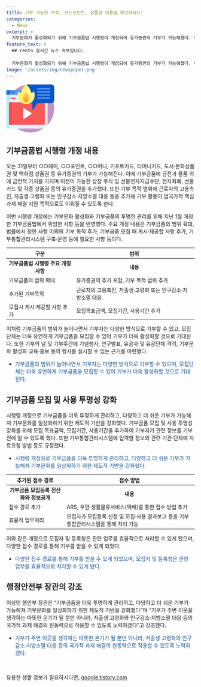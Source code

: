 ```yaml
---
title: 기부 가능한 주식, 카드포인트, 상품권 이용법 확인하세요!
categories:
  - News
excerpt: >
  기부문화가 활성화되기 위해 기부금품법 시행령이 개정되어 유가증권의 기부가 가능해졌다. 이에 금전, 물품 외에 상장 주식, 전자화폐, 상품권 등이 추가되었고, 기부 목적 범위가 확대됐다. 또한, 투명한 관리를 위해 기부통합관리시스템이 구축되고, 기부금품의 접수 경로가 다양화되었다. 이에 대한 행정안전부 장관의 설명과 자세한 내용은 공공누리를 통해 확인할 수 있다. (150자)
feature_text: >
  ## rentn 실시간 뉴스 속보입니다.

  기부문화가 활성화되기 위해 기부금품법 시행령이 개정되어 유가증권의 기부가 가능해졌다. 이에 금전, 물품 외에 상장 주식, 전자화폐, 상품권 등이 추가되었고, 기부 목적 범위가 확대됐다. 또한, 투명한 관리를 위해 기부통합관리시스템이 구축되고, 기부금품의 접수 경로가 다양화되었다. 이에 대한 행정안전부 장관의 설명과 자세한 내용은 공공누리를 통해 확인할 수 있다. (150자)
image: '/assets/img/newspaper.png'
---
```


<p><img src="/assets/img/news.png" alt="rentncar 속보" /></p>

<h2 data-ke-size="size26">기부금품법 시행령 개정 내용</h2>

<p data-ke-size="size16">오는 31일부터 ○○페이, ○○포인트, ○○머니, 기프트카드, 티머니카드, 도서·문화상품권 및 백화점 상품권 등 유가증권의 기부가 가능해진다. 이에 기부금품에 금전과 물품 외에 금전적 가치를 가지며 이전이 가능한 상장 주식 및 선불전자지급수단, 전자화폐, 선불카드 및 각종 상품권 등의 유가증권을 추가했다. 또한 기부 목적 범위에 근로자의 고용촉진, 저출생·고령화 또는 인구감소·지방소멸 대응 등을 추가해 기부 활동이 범국가적 핵심과제 해결·지원 목적으로도 이뤄질 수 있도록 한다. </p>

<p data-ke-size="size16">이번 시행령 개정에는 기부문화 활성화와 기부금품의 투명한 관리를 위해 지난 1월 개정한 기부금품법에서 위임한 사항 등을 반영했다. 주요 개정 내용은 기부금품의 범위 확대, 법률에서 정한 사항 이외의 기부 목적 추가, 기부금품 모집 때 게시·제공할 사항 추가, 기부통합관리시스템 구축·운영 등에 필요한 사항 등이다.</p>

<table>
    <thead>
        <tr>
            <th>구분</th>
            <th>범위</th>
        </tr>
    </thead>
    <tbody>
        <tr>
            <td style="text-align: center; height: 17px;"><b>기부금품법 시행령 주요 개정 사항</b></td>
            <td style="text-align: center; height: 17px;"><b>내용</b></td>
        </tr>
        <tr>
            <td>기부금품의 범위 확대</td>
            <td>유가증권의 추가 포함, 기부 목적 범위 추가</td>
        </tr>
        <tr>
            <td>추가된 기부목적</td>
            <td>근로자의 고용촉진, 저출생·고령화 또는 인구감소·지방소멸 대응</td>
        </tr>
        <tr>
            <td>모집시 게시·제공할 사항 추가</td>
            <td>모집목표금액, 모집기간, 사용기간 추가</td>
        </tr>
    </tbody>
</table>

<p data-ke-size="size16">이처럼 기부금품의 범위가 늘어나면서 기부자는 다양한 방식으로 기부할 수 있고, 모집단체는 더욱 유연하게 기부금품을 모집할 수 있어 기부가 더욱 활성화할 것으로 기대된다. 또한 기부의 날 및 기부주간에 기념행사, 연구발표, 유공자 및 유공단체 격려, 기부문화 활성화 교육·홍보 등의 행사를 실시할 수 있는 근거를 마련했다.</p>

<ul>
    <li><span style="color: #1a5490;">기부금품의 범위가 늘어나면서 기부자는 다양한 방식으로 기부할 수 있으며, 모집단체는 더욱 유연하게 기부금품을 모집할 수 있어 기부가 더욱 활성화할 것으로 기대된다.</span></li>
</ul>

<h2 data-ke-size="size26">기부금품 모집 및 사용 투명성 강화</h2>

<p data-ke-size="size16">시행령 개정으로 기부금품을 더욱 투명하게 관리하고, 다양하고 더 쉬운 기부가 가능해져 기부문화를 일상화하기 위한 제도적 기반을 강화했다. 기부금품 모집 및 사용 투명성 강화를 위해 모집 목표금액, 모집기간, 사용기간을 추가하여 기부자가 관련 정보를 기부 전에 알 수 있도록 했다. 또한 기부통합관리시스템에 입력할 정보와 관련 기관·단체에 자료요청 방법 등도 규정했다.</p>

<ul>
    <li><span style="color: #1a5490;">시행령 개정으로 기부금품을 더욱 투명하게 관리하고, 다양하고 더 쉬운 기부가 가능해져 기부문화를 일상화하기 위한 제도적 기반을 강화했다.</span></li>
</ul>

<table>
    <thead>
        <tr>
            <th>추가된 접수 경로</th>
            <th>접수 방법</th>
        </tr>
    </thead>
    <tbody>
        <tr>
            <td style="text-align: center; height: 17px;"><b>기부금품 모집등록 전산화와 정보공개</b></td>
            <td style="text-align: center; height: 17px;"><b>내용</b></td>
        </tr>
        <tr>
            <td>접수 경로 추가</td>
            <td>ARS, 우편·생활물류서비스(택배)를 통한 접수 방법 추가</td>
        </tr>
        <tr>
            <td>효율적 업무처리</td>
            <td>모집자가 모집등록 신청 및 모집·사용 결과보고 등을 기부통합관리시스템을 통해 처리 가능</td>
        </tr>
    </tbody>
</table>

<p data-ke-size="size16">이와 같은 개정으로 모집자 및 등록청은 관련 업무를 효율적으로 처리할 수 있게 됐으며, 다양한 접수 경로를 통해 기부를 받을 수 있게 되었다.</p>

<ul>
    <li><span style="color: #1a5490;">다양한 접수 경로를 통해 기부를 받을 수 있게 되었으며, 모집자 및 등록청은 관련 업무를 효율적으로 처리할 수 있게 됐다.</span></li>
</ul>

<h2 data-ke-size="size26">행정안전부 장관의 강조</h2>

<p data-ke-size="size16">이상민 행안부 장관은 “기부금품을 더욱 투명하게 관리하고, 다양하고 더 쉬운 기부가 가능해져 기부문화를 일상화하기 위한 제도적 기반을 강화했다”며 “기부가 주변 이웃을 생각하는 따뜻한 온기가 될 뿐만 아니라, 저출생·고령화와 인구감소·지방소멸 대응 등의 국가적 과제 해결의 원동력으로 작용할 수 있도록 노력하겠다”고 강조했다.</p>

<ul>
    <li><span style="color: #1a5490;">기부가 주변 이웃을 생각하는 따뜻한 온기가 될 뿐만 아니라, 저출생·고령화와 인구감소·지방소멸 대응 등의 국가적 과제 해결의 원동력으로 작용할 수 있도록 노력하겠다.</span></li>
</ul>

<p data-ke-size="size16">&nbsp;</p>
유용한 생활 정보가 필요하시다면, <a href="https://qoogle.tistory.com" rel="dofollow">qoogle.tistory.com</a>


